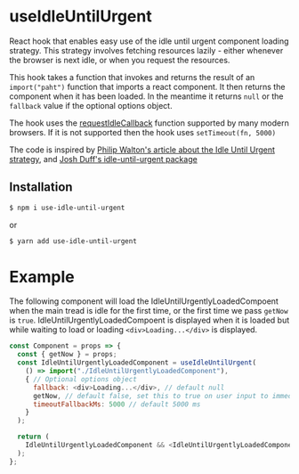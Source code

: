 # useIdleUntilUrgent

React hook that enables easy use of the idle until urgent component loading strategy. This strategy involves fetching resources lazily - either whenever the browser is next idle, or when you request the resources.

This hook takes a function that invokes and returns the result of an `import("paht")` function that imports a react component. It then returns the component when it has been loaded. In the meantime it returns `null` or the `fallback` value if the optional options object.

The hook uses the [requestIdleCallback](https://caniuse.com/#feat=requestidlecallback) function supported by many modern browsers. If it is not supported then the hook uses `setTimeout(fn, 5000)`

The code is inspired by [Philip Walton's article about the Idle Until Urgent strategy](https://philipwalton.com/articles/idle-until-urgent/), and [Josh Duff's idle-until-urgent package](https://github.com/TehShrike/idle-until-urgent)

## Installation

```bash
$ npm i use-idle-until-urgent
```

or

```bash
$ yarn add use-idle-until-urgent
```

# Example

The following component will load the IdleUntilUrgentlyLoadedCompoent when the main tread is idle for the first time, or the first time we pass `getNow` is `true`. IdleUntilUrgentlyLoadedCompoent is displayed when it is loaded but while waiting to load or loading `<div>Loading...</div>` is displayed.

```javascript
const Component = props => {
  const { getNow } = props;
  const IdleUntilUrgentlyLoadedComponent = useIdleUntilUrgent(
    () => import("./IdleUntilUrgentlyLoadedComponent"),
    { // Optional options object
      fallback: <div>Loading...</div>, // default null
      getNow, // default false, set this to true on user input to immediately load the component.
      timeoutFallbackMs: 5000 // default 5000 ms
    }
  );

  return (
    IdleUntilUrgentlyLoadedComponent && <IdleUntilUrgentlyLoadedComponent />
  );
};
```
